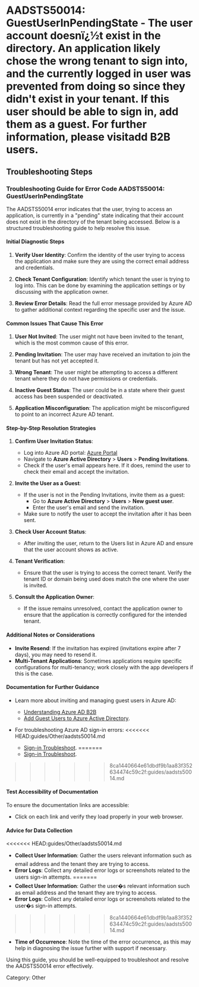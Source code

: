 # AADSTS50014: GuestUserInPendingState - The user account doesnï¿½t exist in the directory. An application likely chose the wrong tenant to sign into, and the currently logged in user was prevented from doing so since they didn't exist in your tenant. If this user should be able to sign in, add them as a guest. For further information, please visitadd B2B users.


## Troubleshooting Steps
### Troubleshooting Guide for Error Code AADSTS50014: GuestUserInPendingState

The AADSTS50014 error indicates that the user, trying to access an application, is currently in a "pending" state indicating that their account does not exist in the directory of the tenant being accessed. Below is a structured troubleshooting guide to help resolve this issue.

#### Initial Diagnostic Steps

1. **Verify User Identity**: Confirm the identity of the user trying to access the application and make sure they are using the correct email address and credentials.
   
2. **Check Tenant Configuration**: Identify which tenant the user is trying to log into. This can be done by examining the application settings or by discussing with the application owner.

3. **Review Error Details**: Read the full error message provided by Azure AD to gather additional context regarding the specific user and the issue.

#### Common Issues That Cause This Error

1. **User Not Invited**: The user might not have been invited to the tenant, which is the most common cause of this error. 
   
2. **Pending Invitation**: The user may have received an invitation to join the tenant but has not yet accepted it.

3. **Wrong Tenant**: The user might be attempting to access a different tenant where they do not have permissions or credentials.

4. **Inactive Guest Status**: The user could be in a state where their guest access has been suspended or deactivated.

5. **Application Misconfiguration**: The application might be misconfigured to point to an incorrect Azure AD tenant.

#### Step-by-Step Resolution Strategies

1. **Confirm User Invitation Status**:
   - Log into Azure AD portal: [Azure Portal](https://portal.azure.com/)
   - Navigate to **Azure Active Directory** > **Users** > **Pending Invitations**.
   - Check if the user's email appears here. If it does, remind the user to check their email and accept the invitation.

2. **Invite the User as a Guest**:
   - If the user is not in the Pending Invitations, invite them as a guest:
     - Go to **Azure Active Directory** > **Users** > **New guest user**.
     - Enter the user's email and send the invitation.
   - Make sure to notify the user to accept the invitation after it has been sent.

3. **Check User Account Status**:
   - After inviting the user, return to the Users list in Azure AD and ensure that the user account shows as active.

4. **Tenant Verification**:
   - Ensure that the user is trying to access the correct tenant. Verify the tenant ID or domain being used does match the one where the user is invited.

5. **Consult the Application Owner**: 
   - If the issue remains unresolved, contact the application owner to ensure that the application is correctly configured for the intended tenant.

#### Additional Notes or Considerations

- **Invite Resend**: If the invitation has expired (invitations expire after 7 days), you may need to resend it.
- **Multi-Tenant Applications**: Sometimes applications require specific configurations for multi-tenancy; work closely with the app developers if this is the case.

#### Documentation for Further Guidance

- Learn more about inviting and managing guest users in Azure AD: 
  - [Understanding Azure AD B2B](https://docs.microsoft.com/en-us/azure/active-directory/external-identities/what-is-b2b)
  - [Add Guest Users to Azure Active Directory](https://docs.microsoft.com/en-us/azure/active-directory/external-identities/add-users-b2b).
  
- For troubleshooting Azure AD sign-in errors:
<<<<<<< HEAD:guides/Other/aadsts50014.md
  - [Sign-in Troubleshoot](https://docs.microsoft.com/en-us/azure/active-directory/enterprise-users/groups/groups-manageusers).
=======
  - [Sign-in Troubleshoot](https://docs.microsoft.com/en-us/azure/active-directory/enterprise-users/groups/groups-manage�users).
>>>>>>> 8ca1440664e61dbdf9b1aa83f352634474c59c2f:guides/aadsts50014.md

#### Test Accessibility of Documentation

To ensure the documentation links are accessible:
- Click on each link and verify they load properly in your web browser.
  
#### Advice for Data Collection

<<<<<<< HEAD:guides/Other/aadsts50014.md
- **Collect User Information**: Gather the users relevant information such as email address and the tenant they are trying to access.
- **Error Logs**: Collect any detailed error logs or screenshots related to the users sign-in attempts.
=======
- **Collect User Information**: Gather the user�s relevant information such as email address and the tenant they are trying to access.
- **Error Logs**: Collect any detailed error logs or screenshots related to the user�s sign-in attempts.
>>>>>>> 8ca1440664e61dbdf9b1aa83f352634474c59c2f:guides/aadsts50014.md
- **Time of Occurrence**: Note the time of the error occurrence, as this may help in diagnosing the issue further with support if necessary.

Using this guide, you should be well-equipped to troubleshoot and resolve the AADSTS50014 error effectively.

Category: Other